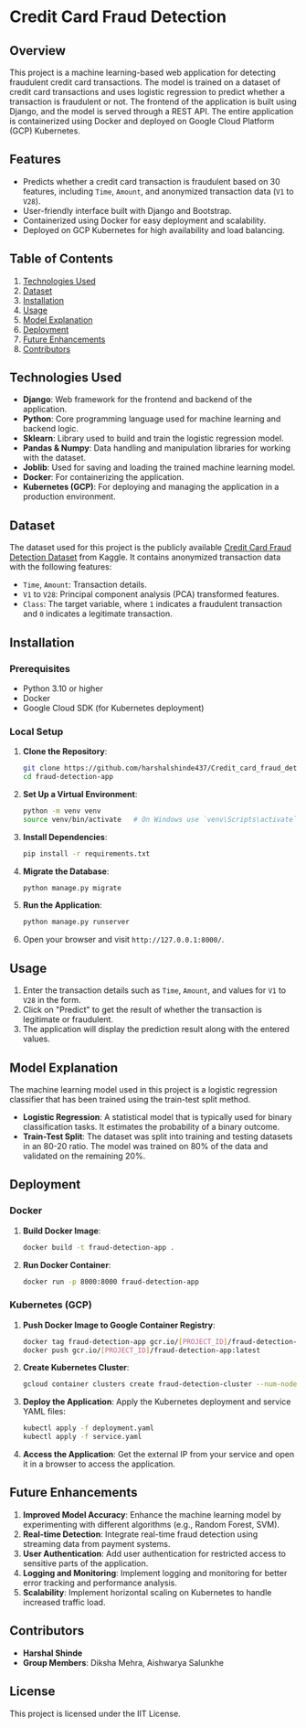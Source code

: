 # Credit Card Fraud Detection

## Overview
This project is a machine learning-based web application for detecting fraudulent credit card transactions. The model is trained on a dataset of credit card transactions and uses logistic regression to predict whether a transaction is fraudulent or not. The frontend of the application is built using Django, and the model is served through a REST API. The entire application is containerized using Docker and deployed on Google Cloud Platform (GCP) Kubernetes.

## Features
- Predicts whether a credit card transaction is fraudulent based on 30 features, including `Time`, `Amount`, and anonymized transaction data (`V1` to `V28`).
- User-friendly interface built with Django and Bootstrap.
- Containerized using Docker for easy deployment and scalability.
- Deployed on GCP Kubernetes for high availability and load balancing.

## Table of Contents
1. [Technologies Used](#technologies-used)
2. [Dataset](#dataset)
3. [Installation](#installation)
4. [Usage](#usage)
5. [Model Explanation](#model-explanation)
6. [Deployment](#deployment)
7. [Future Enhancements](#future-enhancements)
8. [Contributors](#contributors)

## Technologies Used

- **Django**: Web framework for the frontend and backend of the application.
- **Python**: Core programming language used for machine learning and backend logic.
- **Sklearn**: Library used to build and train the logistic regression model.
- **Pandas & Numpy**: Data handling and manipulation libraries for working with the dataset.
- **Joblib**: Used for saving and loading the trained machine learning model.
- **Docker**: For containerizing the application.
- **Kubernetes (GCP)**: For deploying and managing the application in a production environment.

## Dataset
The dataset used for this project is the publicly available [Credit Card Fraud Detection Dataset](https://www.kaggle.com/mlg-ulb/creditcardfraud) from Kaggle. It contains anonymized transaction data with the following features:
- `Time`, `Amount`: Transaction details.
- `V1` to `V28`: Principal component analysis (PCA) transformed features.
- `Class`: The target variable, where `1` indicates a fraudulent transaction and `0` indicates a legitimate transaction.

## Installation

### Prerequisites
- Python 3.10 or higher
- Docker
- Google Cloud SDK (for Kubernetes deployment)

### Local Setup

1. **Clone the Repository**:
   ```bash
   git clone https://github.com/harshalshinde437/Credit_card_fraud_detection
   cd fraud-detection-app
   ```

2. **Set Up a Virtual Environment**:
   ```bash
   python -m venv venv
   source venv/bin/activate   # On Windows use `venv\Scripts\activate`
   ```

3. **Install Dependencies**:
   ```bash
   pip install -r requirements.txt
   ```

4. **Migrate the Database**:
   ```bash
   python manage.py migrate
   ```

5. **Run the Application**:
   ```bash
   python manage.py runserver
   ```

6. Open your browser and visit `http://127.0.0.1:8000/`.

## Usage

1. Enter the transaction details such as `Time`, `Amount`, and values for `V1` to `V28` in the form.
2. Click on "Predict" to get the result of whether the transaction is legitimate or fraudulent.
3. The application will display the prediction result along with the entered values.

## Model Explanation

The machine learning model used in this project is a logistic regression classifier that has been trained using the train-test split method.

- **Logistic Regression**: A statistical model that is typically used for binary classification tasks. It estimates the probability of a binary outcome.
- **Train-Test Split**: The dataset was split into training and testing datasets in an 80-20 ratio. The model was trained on 80% of the data and validated on the remaining 20%.

## Deployment

### Docker

1. **Build Docker Image**:
   ```bash
   docker build -t fraud-detection-app .
   ```

2. **Run Docker Container**:
   ```bash
   docker run -p 8000:8000 fraud-detection-app
   ```

### Kubernetes (GCP)

1. **Push Docker Image to Google Container Registry**:
   ```bash
   docker tag fraud-detection-app gcr.io/[PROJECT_ID]/fraud-detection-app:latest
   docker push gcr.io/[PROJECT_ID]/fraud-detection-app:latest
   ```

2. **Create Kubernetes Cluster**:
   ```bash
   gcloud container clusters create fraud-detection-cluster --num-nodes=3
   ```

3. **Deploy the Application**:
   Apply the Kubernetes deployment and service YAML files:
   ```bash
   kubectl apply -f deployment.yaml
   kubectl apply -f service.yaml
   ```

4. **Access the Application**:
   Get the external IP from your service and open it in a browser to access the application.

## Future Enhancements

1. **Improved Model Accuracy**: Enhance the machine learning model by experimenting with different algorithms (e.g., Random Forest, SVM).
2. **Real-time Detection**: Integrate real-time fraud detection using streaming data from payment systems.
3. **User Authentication**: Add user authentication for restricted access to sensitive parts of the application.
4. **Logging and Monitoring**: Implement logging and monitoring for better error tracking and performance analysis.
5. **Scalability**: Implement horizontal scaling on Kubernetes to handle increased traffic load.

## Contributors

- **Harshal Shinde**
- **Group Members**: Diksha Mehra, Aishwarya Salunkhe

## License

This project is licensed under the IIT License.
